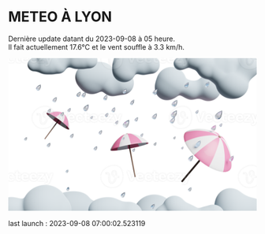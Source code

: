 # METEO À LYON

Dernière update datant du 2023-09-08 à 05 heure.  
Il fait actuellement 17.6°C et le vent souffle à 3.3 km/h.      

![](./.github/rain.png)

last launch : 2023-09-08 07:00:02.523119
